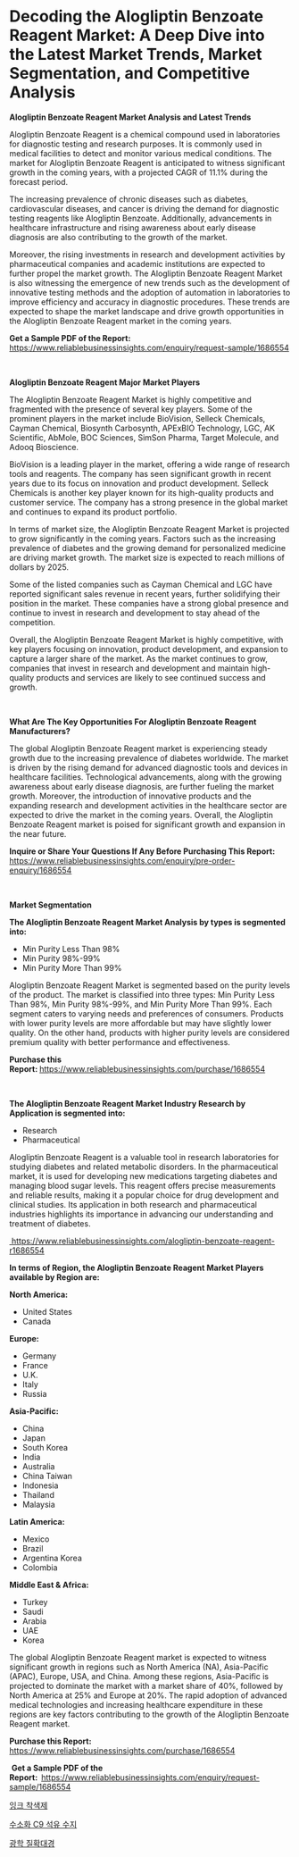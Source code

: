 <p><h1>Decoding the Alogliptin Benzoate Reagent Market: A Deep Dive into the Latest Market Trends, Market Segmentation, and Competitive Analysis</h1></p><p><strong>Alogliptin Benzoate Reagent Market Analysis and Latest Trends</strong></p>
<p><p>Alogliptin Benzoate Reagent is a chemical compound used in laboratories for diagnostic testing and research purposes. It is commonly used in medical facilities to detect and monitor various medical conditions. The market for Alogliptin Benzoate Reagent is anticipated to witness significant growth in the coming years, with a projected CAGR of 11.1% during the forecast period.</p><p>The increasing prevalence of chronic diseases such as diabetes, cardiovascular diseases, and cancer is driving the demand for diagnostic testing reagents like Alogliptin Benzoate. Additionally, advancements in healthcare infrastructure and rising awareness about early disease diagnosis are also contributing to the growth of the market. </p><p>Moreover, the rising investments in research and development activities by pharmaceutical companies and academic institutions are expected to further propel the market growth. The Alogliptin Benzoate Reagent Market is also witnessing the emergence of new trends such as the development of innovative testing methods and the adoption of automation in laboratories to improve efficiency and accuracy in diagnostic procedures. These trends are expected to shape the market landscape and drive growth opportunities in the Alogliptin Benzoate Reagent market in the coming years.</p></p>
<p><strong>Get a Sample PDF of the Report:&nbsp;</strong> <a href="https://www.reliablebusinessinsights.com/enquiry/request-sample/1686554">https://www.reliablebusinessinsights.com/enquiry/request-sample/1686554</a></p>
<p>&nbsp;</p>
<p><strong>Alogliptin Benzoate Reagent Major Market Players</strong></p>
<p><p>The Alogliptin Benzoate Reagent Market is highly competitive and fragmented with the presence of several key players. Some of the prominent players in the market include BioVision, Selleck Chemicals, Cayman Chemical, Biosynth Carbosynth, APExBIO Technology, LGC, AK Scientific, AbMole, BOC Sciences, SimSon Pharma, Target Molecule, and Adooq Bioscience.</p><p>BioVision is a leading player in the market, offering a wide range of research tools and reagents. The company has seen significant growth in recent years due to its focus on innovation and product development. Selleck Chemicals is another key player known for its high-quality products and customer service. The company has a strong presence in the global market and continues to expand its product portfolio.</p><p>In terms of market size, the Alogliptin Benzoate Reagent Market is projected to grow significantly in the coming years. Factors such as the increasing prevalence of diabetes and the growing demand for personalized medicine are driving market growth. The market size is expected to reach millions of dollars by 2025.</p><p>Some of the listed companies such as Cayman Chemical and LGC have reported significant sales revenue in recent years, further solidifying their position in the market. These companies have a strong global presence and continue to invest in research and development to stay ahead of the competition.</p><p>Overall, the Alogliptin Benzoate Reagent Market is highly competitive, with key players focusing on innovation, product development, and expansion to capture a larger share of the market. As the market continues to grow, companies that invest in research and development and maintain high-quality products and services are likely to see continued success and growth.</p></p>
<p>&nbsp;</p>
<p><strong>What Are The Key Opportunities For Alogliptin Benzoate Reagent Manufacturers?</strong></p>
<p><p>The global Alogliptin Benzoate Reagent market is experiencing steady growth due to the increasing prevalence of diabetes worldwide. The market is driven by the rising demand for advanced diagnostic tools and devices in healthcare facilities. Technological advancements, along with the growing awareness about early disease diagnosis, are further fueling the market growth. Moreover, the introduction of innovative products and the expanding research and development activities in the healthcare sector are expected to drive the market in the coming years. Overall, the Alogliptin Benzoate Reagent market is poised for significant growth and expansion in the near future.</p></p>
<p><strong>Inquire or Share Your Questions If Any Before Purchasing This Report:</strong> <a href="https://www.reliablebusinessinsights.com/enquiry/pre-order-enquiry/1686554">https://www.reliablebusinessinsights.com/enquiry/pre-order-enquiry/1686554</a></p>
<p>&nbsp;</p>
<p><strong>Market Segmentation</strong></p>
<p><strong>The Alogliptin Benzoate Reagent Market Analysis by types is segmented into:</strong></p>
<p><ul><li>Min Purity Less Than 98%</li><li>Min Purity 98%-99%</li><li>Min Purity More Than 99%</li></ul></p>
<p><p>Alogliptin Benzoate Reagent Market is segmented based on the purity levels of the product. The market is classified into three types: Min Purity Less Than 98%, Min Purity 98%-99%, and Min Purity More Than 99%. Each segment caters to varying needs and preferences of consumers. Products with lower purity levels are more affordable but may have slightly lower quality. On the other hand, products with higher purity levels are considered premium quality with better performance and effectiveness.</p></p>
<p><strong>Purchase this Report:&nbsp;</strong><a href="https://www.reliablebusinessinsights.com/purchase/1686554">https://www.reliablebusinessinsights.com/purchase/1686554</a></p>
<p>&nbsp;</p>
<p><strong>The Alogliptin Benzoate Reagent Market Industry Research by Application is segmented into:</strong></p>
<p><ul><li>Research</li><li>Pharmaceutical</li></ul></p>
<p><p>Alogliptin Benzoate Reagent is a valuable tool in research laboratories for studying diabetes and related metabolic disorders. In the pharmaceutical market, it is used for developing new medications targeting diabetes and managing blood sugar levels. This reagent offers precise measurements and reliable results, making it a popular choice for drug development and clinical studies. Its application in both research and pharmaceutical industries highlights its importance in advancing our understanding and treatment of diabetes.</p></p>
<p><a href="https://www.reliablebusinessinsights.com/alogliptin-benzoate-reagent-r1686554">&nbsp;https://www.reliablebusinessinsights.com/alogliptin-benzoate-reagent-r1686554</a></p>
<p><strong>In terms of Region, the Alogliptin Benzoate Reagent Market Players available by Region are:</strong></p>
<p>
    <p> <strong> North America: </strong>
        <ul>
            <li>United States</li>
            <li>Canada</li>
        </ul>
        </p> 
    <p> <strong> Europe: </strong>
        <ul>
            <li>Germany</li>
            <li>France</li>
            <li>U.K.</li>
            <li>Italy</li>
            <li>Russia</li>
        </ul>
        </p> 
    <p> <strong> Asia-Pacific: </strong>
        <ul>
            <li>China</li>
            <li>Japan</li>
            <li>South Korea</li>
            <li>India</li>
            <li>Australia</li>
            <li>China Taiwan</li>
            <li>Indonesia</li>
            <li>Thailand</li>
            <li>Malaysia</li>
        </ul>
        </p> 
    <p> <strong> Latin America: </strong>
        <ul>
            <li>Mexico</li>
            <li>Brazil</li>
            <li>Argentina Korea</li>
            <li>Colombia</li>
        </ul>
        </p> 
    <p> <strong> Middle East & Africa: </strong>
        <ul>
            <li>Turkey</li>
            <li>Saudi</li>
            <li>Arabia</li>
            <li>UAE</li>
            <li>Korea</li>
        </ul>
    </p>
    </p>
<p><p>The global Alogliptin Benzoate Reagent market is expected to witness significant growth in regions such as North America (NA), Asia-Pacific (APAC), Europe, USA, and China. Among these regions, Asia-Pacific is projected to dominate the market with a market share of 40%, followed by North America at 25% and Europe at 20%. The rapid adoption of advanced medical technologies and increasing healthcare expenditure in these regions are key factors contributing to the growth of the Alogliptin Benzoate Reagent market.</p></p>
<p><strong>Purchase this Report: </strong><a href="https://www.reliablebusinessinsights.com/purchase/1686554">https://www.reliablebusinessinsights.com/purchase/1686554</a></p>
<p>&nbsp;<strong>Get a Sample PDF of the Report:&nbsp;&nbsp;</strong><a href="https://www.reliablebusinessinsights.com/enquiry/request-sample/1686554">https://www.reliablebusinessinsights.com/enquiry/request-sample/1686554</a></p>
<p><strong></strong></p>
<p><p><a href="https://github.com/durgin521/Market-Research-Report-List-1/blob/main/5092633106040.md">잉크 착색제</a></p><p><a href="https://github.com/novabrown3/Market-Research-Report-List-1/blob/main/2668834106039.md">수소화 C9 석유 수지</a></p><p><a href="https://medium.com/@douglasvasquez626/%EA%B4%91%ED%95%99-%EC%BD%9C%ED%8F%AC%EC%8A%A4%EC%BD%94%ED%94%BC-%EC%8B%9C%EC%9E%A5-2031%EB%85%84%EA%B9%8C%EC%A7%80%EC%9D%98-%ED%8A%B8%EB%A0%8C%EB%93%9C-%EC%98%88%EC%B8%A1-%EB%B0%8F-%EA%B2%BD%EC%9F%81-%EB%B6%84%EC%84%9D-c98d80e903ec">광학 질확대경</a></p></p>